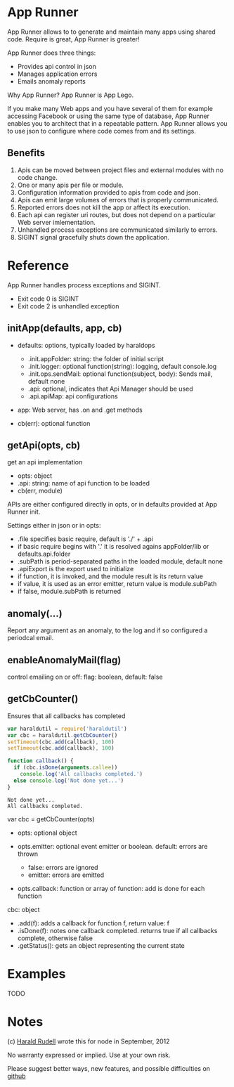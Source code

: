 # App Runner

App Runner allows to to generate and maintain many apps using shared code. Require is great, App Runner is greater!

App Runner does three things:
* Provides api control in json
* Manages application errors
* Emails anomaly reports

Why App Runner? App Runner is App Lego.

If you make many Web apps and you have several of them for example accessing Facebook or using the same type of database, App Runner enables you to architect that in a repeatable pattern. App Runner allows you to use json to configure where code comes from and its settings.

## Benefits

1. Apis can be moved between project files and external modules with no code change.
2. One or many apis per file or module.
2. Configuration information provided to apis from code and json.
3. Apis can emit large volumes of errors that is properly communicated.
4. Reported errors does not kill the app or affect its execution.
5. Each api can register uri routes, but does not depend on a particular Web server imlementation.
6. Unhandled process exceptions are communicated similarly to errors.
7. SIGINT signal gracefully shuts down the application.

# Reference

App Runner handles process exceptions and SIGINT.
* Exit code 0 is SIGINT
* Exit code 2 is unhandled exception

## initApp(defaults, app, cb)

* defaults: options, typically loaded by haraldops

  * .init.appFolder: string: the folder of initial script
  * .init.logger: optional function(string): logging, default console.log
  * .init.ops.sendMail: optional function(subject, body): Sends mail, default none
  * .api: optional, indicates that Api Manager should be used
  * .api.apiMap: api configurations

* app: Web server, has .on and .get methods
* cb(err): optional function

## getApi(opts, cb)

get an api implementation
* opts: object
* .api: string: name of api function to be loaded
* cb(err, module)

APIs are either configured directly in opts, or in defaults provided at App Runner init.

Settings either in json or in opts:
* .file specifies basic require, default is './' + .api
* if basic require begins with '.' it is resolved agains appFolder/lib or defaults.api.folder
* .subPath is period-separated paths in the loaded module, default none
* .apiExport is the export used to initialize
* if function, it is invoked, and the module result is its return value
* if value, it is used as an error emitter, return value is module.subPath
* if false, module.subPath is returned

## anomaly(...)

Report any argument as an anomaly, to the log and if so configured a periodcal email.

## enableAnomalyMail(flag)

control emailing on or off: flag: boolean, default: false

## getCbCounter()
Ensures that all callbacks has completed

```js
var haraldutil = require('haraldutil')
var cbc = haraldutil.getCbCounter()
setTimeout(cbc.add(callback), 100)
setTimeout(cbc.add(callback), 100)

function callback() {
  if (cbc.isDone(arguments.callee))
    console.log('All callbacks completed.')
  else console.log('Not done yet...')
}
```
```
Not done yet...
All callbacks completed.
```
var cbc = getCbCounter(opts)
* opts: optional object
* opts.emitter: optional event emitter or boolean. default: errors are thrown

  * false: errors are ignored
  * emitter: errors are emitted

* opts.callback: function or array of function: add is done for each function

cbc: object
* .add(f): adds a callback for function f, return value: f
* .isDone(f): notes one callback completed. returns true if all callbacks complete, otherwise false
* .getStatus(): gets an object representing the current state

# Examples

TODO

# Notes

(c) [Harald Rudell](http://www.haraldrudell.com) wrote this for node in September, 2012

No warranty expressed or implied. Use at your own risk.

Please suggest better ways, new features, and possible difficulties on [github](https://github.com/haraldrudell/apprunner)